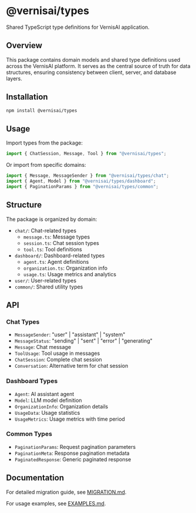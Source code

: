# @vernisai/types

Shared TypeScript type definitions for VernisAI application.

## Overview

This package contains domain models and shared type definitions used across the VernisAI platform. It serves as the central source of truth for data structures, ensuring consistency between client, server, and database layers.

## Installation

```bash
npm install @vernisai/types
```

## Usage

Import types from the package:

```typescript
import { ChatSession, Message, Tool } from "@vernisai/types";
```

Or import from specific domains:

```typescript
import { Message, MessageSender } from "@vernisai/types/chat";
import { Agent, Model } from "@vernisai/types/dashboard";
import { PaginationParams } from "@vernisai/types/common";
```

## Structure

The package is organized by domain:

- `chat/`: Chat-related types
  - `message.ts`: Message types
  - `session.ts`: Chat session types
  - `tool.ts`: Tool definitions
- `dashboard/`: Dashboard-related types
  - `agent.ts`: Agent definitions
  - `organization.ts`: Organization info
  - `usage.ts`: Usage metrics and analytics
- `user/`: User-related types
- `common/`: Shared utility types

## API

### Chat Types

- `MessageSender`: "user" | "assistant" | "system"
- `MessageStatus`: "sending" | "sent" | "error" | "generating"
- `Message`: Chat message
- `ToolUsage`: Tool usage in messages
- `ChatSession`: Complete chat session
- `Conversation`: Alternative term for chat session

### Dashboard Types

- `Agent`: AI assistant agent
- `Model`: LLM model definition
- `OrganizationInfo`: Organization details
- `UsageData`: Usage statistics
- `UsageMetrics`: Usage metrics with time period

### Common Types

- `PaginationParams`: Request pagination parameters
- `PaginationMeta`: Response pagination metadata
- `PaginatedResponse`: Generic paginated response

## Documentation

For detailed migration guide, see [MIGRATION.md](./MIGRATION.md).

For usage examples, see [EXAMPLES.md](./EXAMPLES.md).
